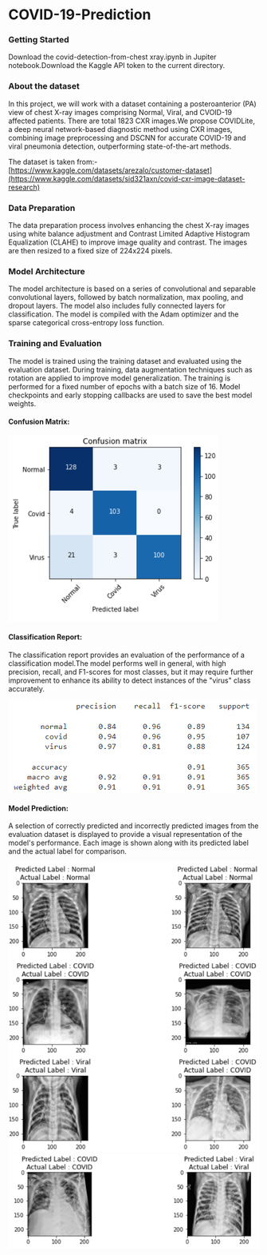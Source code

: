 # COVID-19-Prediction

### Getting Started

Download the covid-detection-from-chest xray.ipynb in Jupiter notebook.Download the Kaggle API token to the current directory.

### About the dataset

In this project, we will work with a dataset containing a posteroanterior (PA) view of chest X-ray images comprising Normal, Viral, and CVOID-19 affected patients. There are total 1823 CXR images.We propose COVIDLite, a deep neural network-based diagnostic method using CXR images, combining image preprocessing and DSCNN for accurate COVID-19 and viral pneumonia detection, outperforming state-of-the-art methods.

The dataset is taken from:-
[https://www.kaggle.com/datasets/arezalo/customer-dataset](https://www.kaggle.com/datasets/sid321axn/covid-cxr-image-dataset-research)

### Data Preparation
The data preparation process involves enhancing the chest X-ray images using white balance adjustment and Contrast Limited Adaptive Histogram Equalization (CLAHE) to improve image quality and contrast. The images are then resized to a fixed size of 224x224 pixels.

### Model Architecture
The model architecture is based on a series of convolutional and separable convolutional layers, followed by batch normalization, max pooling, and dropout layers. The model also includes fully connected layers for classification. The model is compiled with the Adam optimizer and the sparse categorical cross-entropy loss function.

### Training and Evaluation
The model is trained using the training dataset and evaluated using the evaluation dataset. During training, data augmentation techniques such as rotation are applied to improve model generalization. The training is performed for a fixed number of epochs with a batch size of 16. Model checkpoints and early stopping callbacks are used to save the best model weights.

#### Confusion Matrix: 
<kbd>
<img src=https://github.com/isabeljohnson001/COVID-19-Prediction/blob/main/confuison-matrix.png>
</kbd>

#### Classification Report: 
The classification report provides an evaluation of the performance of a classification model.The model performs well in general, with high precision, recall, and F1-scores for most classes, but it may require further improvement to enhance its ability to detect instances of the "virus" class accurately.

<kbd>
<img src=https://github.com/isabeljohnson001/COVID-19-Prediction/blob/main/class-report.png>
</kbd>

#### Model Prediction: 
A selection of correctly predicted and incorrectly predicted images from the evaluation dataset is displayed to provide a visual representation of the model's performance. Each image is shown along with its predicted label and the actual label for comparison.

<kbd>
<img src=https://github.com/isabeljohnson001/COVID-19-Prediction/blob/main/model-pred.png>
<img src=https://github.com/isabeljohnson001/COVID-19-Prediction/blob/main/model-pred-2.png>
</kbd>

